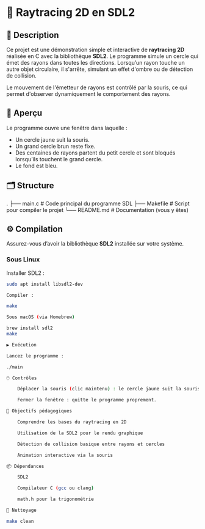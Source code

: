 # 🌟 Raytracing 2D en SDL2

## 🧠 Description

Ce projet est une démonstration simple et interactive de **raytracing 2D** réalisée en C avec la bibliothèque **SDL2**. Le programme simule un cercle qui émet des rayons dans toutes les directions. Lorsqu’un rayon touche un autre objet circulaire, il s'arrête, simulant un effet d'ombre ou de détection de collision.

Le mouvement de l'émetteur de rayons est contrôlé par la souris, ce qui permet d'observer dynamiquement le comportement des rayons.

## 📸 Aperçu

Le programme ouvre une fenêtre dans laquelle :
- Un cercle jaune suit la souris.
- Un grand cercle brun reste fixe.
- Des centaines de rayons partent du petit cercle et sont bloqués lorsqu’ils touchent le grand cercle.
- Le fond est bleu.

## 🗂 Structure

.
├── main.c # Code principal du programme SDL
├── Makefile # Script pour compiler le projet
└── README.md # Documentation (vous y êtes)


## ⚙️ Compilation

Assurez-vous d’avoir la bibliothèque **SDL2** installée sur votre système.

### Sous Linux

Installer SDL2 :
```bash
sudo apt install libsdl2-dev

Compiler :

make

Sous macOS (via Homebrew)

brew install sdl2
make

▶️ Exécution

Lancez le programme :

./main

🖱️ Contrôles

    Déplacer la souris (clic maintenu) : le cercle jaune suit la souris, et les rayons sont mis à jour en temps réel.

    Fermer la fenêtre : quitte le programme proprement.

🎯 Objectifs pédagogiques

    Comprendre les bases du raytracing en 2D

    Utilisation de la SDL2 pour le rendu graphique

    Détection de collision basique entre rayons et cercles

    Animation interactive via la souris

📦 Dépendances

    SDL2

    Compilateur C (gcc ou clang)

    math.h pour la trigonométrie

🧽 Nettoyage

make clean
